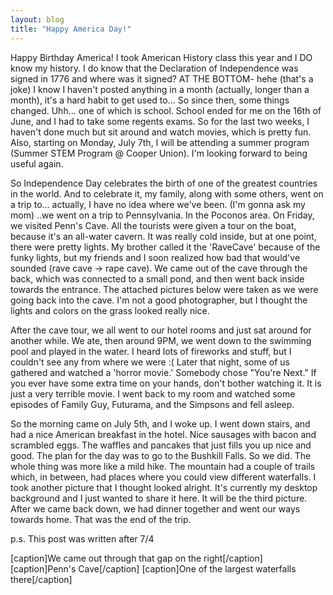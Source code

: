 ```yaml
---
layout: blog
title: "Happy America Day!"
---
```

Happy Birthday America!
I took American History class this year and I DO know my history.
I do know that the Declaration of Independence was signed in 1776 and where was it signed? AT THE BOTTOM- hehe (that's a joke)
I know I haven't posted anything in a month (actually, longer than a month), it's a hard habit to get used to... So since then, some things changed. Uhh... one of which is school. School ended for me on the 16th of June, and I had to take some regents exams. So for the last two weeks, I haven't done much but sit around and watch movies, which is pretty fun. Also, starting on Monday, July 7th, I will be attending a summer program (Summer STEM Program @ Cooper Union). I'm looking forward to being useful again.

So Independence Day celebrates the birth of one of the greatest countries in the world.
And to celebrate it, my family, along with some others, went on a trip to... actually, I have no idea where we've been. (I'm gonna ask my mom) ..we went on a trip to Pennsylvania. In the Poconos area. On Friday, we visited Penn's Cave. All the tourists were given a tour on the boat, because it's an all-water cavern. It was really cold inside, but at one point, there were pretty lights. My brother called it the 'RaveCave' because of the funky lights, but my friends and I soon realized how bad that would've sounded (rave cave -&gt; rape cave). We came out of the cave through the back, which was connected to a small pond, and then went back inside towards the entrance. The attached pictures below were taken as we were going back into the cave. I'm not a good photographer, but I thought the lights and colors on the grass looked really nice.

After the cave tour, we all went to our hotel rooms and just sat around for another while. We ate, then around 9PM, we went down to the swimming pool and played in the water. I heard lots of fireworks and stuff, but I couldn't see any from where we were :(
Later that night, some of us gathered and watched a 'horror movie.' Somebody chose "You're Next." If you ever have some extra time on your hands, don't bother watching it. It is just a very terrible movie. I went back to my room and watched some episodes of Family Guy, Futurama, and the Simpsons and fell asleep.

So the morning came on July 5th, and I woke up.
I went down stairs, and had a nice American breakfast in the hotel.
Nice sausages with bacon and scrambled eggs. The waffles and pancakes that just fills you up nice and good.
The plan for the day was to go to the Bushkill Falls. So we did. The whole thing was more like a mild hike. The mountain had a couple of trails which, in between, had places where you could view different waterfalls. I took another picture that I thought looked alright. It's currently my desktop background and I just wanted to share it here. It will be the third picture. After we came back down, we had dinner together and went our ways towards home. That was the end of the trip.

p.s. This post was written after 7/4

<a href="/wp-content/uploads/2014/07/20140704_151530.jpg"></a>
[caption]We came out through that gap on the right[/caption]
<a href="/wp-content/uploads/2014/07/20140704_151516.jpg"></a>
[caption]Penn's Cave[/caption]
<a href="/wp-content/uploads/2014/07/20140705_143208.jpg"></a>
[caption]One of the largest waterfalls there\[/caption]